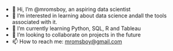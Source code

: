 - 👋 Hi, I’m @mromsboy, an aspiring data scientist
- 👀 I’m interested in learning about data science andall the tools associated with it.
- 🌱 I’m currently learning Python, SQL, R and Tableau
- 💞️ I’m looking to collaborate on projects in the future
- 📫 How to reach me: mromsboy@gmail.com

<!---
mromsboy/mromsboy is a ✨ special ✨ repository because its `README.md` (this file) appears on your GitHub profile.
You can click the Preview link to take a look at your changes.
--->
